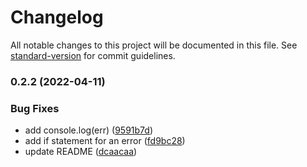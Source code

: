 # Changelog

All notable changes to this project will be documented in this file. See [standard-version](https://github.com/conventional-changelog/standard-version) for commit guidelines.

### 0.2.2 (2022-04-11)


### Bug Fixes

* add console.log(err) ([9591b7d](https://github.com/shinokada/svelte-uttrances/commit/9591b7d8bb7407d40b80a2f3a94289795a12727d))
* add if statement for an error ([fd9bc28](https://github.com/shinokada/svelte-uttrances/commit/fd9bc28954bd50a9e947bdbd9d1aa035bb8188bf))
* update README ([dcaacaa](https://github.com/shinokada/svelte-uttrances/commit/dcaacaab5bedde43e5a68442ef0236dc7d22cc6a))
